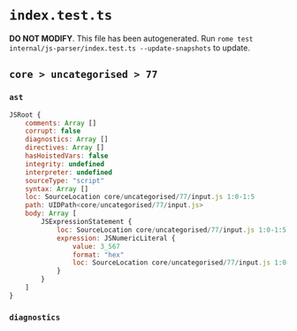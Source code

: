 # `index.test.ts`

**DO NOT MODIFY**. This file has been autogenerated. Run `rome test internal/js-parser/index.test.ts --update-snapshots` to update.

## `core > uncategorised > 77`

### `ast`

```javascript
JSRoot {
	comments: Array []
	corrupt: false
	diagnostics: Array []
	directives: Array []
	hasHoistedVars: false
	integrity: undefined
	interpreter: undefined
	sourceType: "script"
	syntax: Array []
	loc: SourceLocation core/uncategorised/77/input.js 1:0-1:5
	path: UIDPath<core/uncategorised/77/input.js>
	body: Array [
		JSExpressionStatement {
			loc: SourceLocation core/uncategorised/77/input.js 1:0-1:5
			expression: JSNumericLiteral {
				value: 3_567
				format: "hex"
				loc: SourceLocation core/uncategorised/77/input.js 1:0-1:5
			}
		}
	]
}
```

### `diagnostics`

```

```
